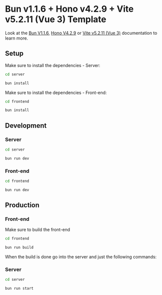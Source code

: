 # Bun v1.1.6 + Hono v4.2.9 + Vite v5.2.11 (Vue 3) Template

Look at the [Bun V1.1.6]([https://bun.sh/](https://bun.sh/)), [Hono V4.2.9]([ttps://hono.dev/](https://hono.dev/)) or [Vite v5.2.11 (Vue 3)](https://vitejs.dev/) documentation to learn more.

## Setup

Make sure to install the dependencies - Server:

```bash
cd server
```

```bash
bun install
```

Make sure to install the dependencies - Front-end:

```bash
cd frontend
```

```bash
bun install
```

## Development

### Server
```bash
cd server
```

```bash
bun run dev
```

### Front-end
```bash
cd frontend
```

```bash
bun run dev
```

## Production

### Front-end

Make sure to build the front-end
```bash
cd frontend
```

```bash
bun run build
```
When the build is done go into the server and just the following commands:

### Server
```bash
cd server
```

```bash
bun run start
```





